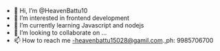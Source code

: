 - 👋 Hi, I’m @HeavenBattu10
- 👀 I’m interested in frontend development
- 🌱 I’m currently learning Javascript and nodejs 
- 💞️ I’m looking to collaborate on ...
- 📫 How to reach me -heavenbattu15028@gamil.com.,ph: 9985706700

<!---
HeavenBattu10/HeavenBattu10 is a ✨ special ✨ repository because its `README.md` (this file) appears on your GitHub profile.
You can click the Preview link to take a look at your changes.
--->
